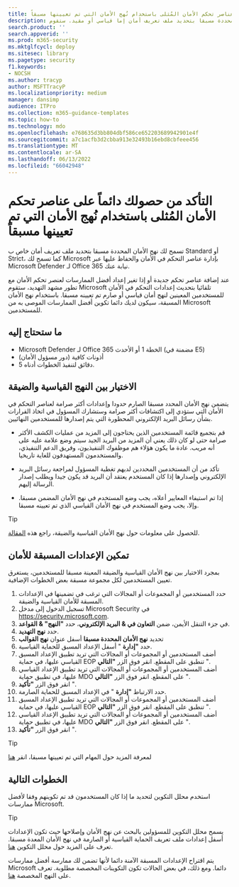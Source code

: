 ```yaml
---
title: التأكد من حصولك دائماً على عناصر تحكم الأمان المُثلى باستخدام نُهج الأمان التي تم تعيينها مسبقاً
description: خطوات التأكد من أن لديك دائما أفضل عناصر التحكم في الأمان مع نهج الأمان التي تم تعيينها مسبقا. تسمح لك النهج المحددة مسبقا بتحديد ملف تعريف أمان إما قياسي أو مقيد. ستقوم Microsoft بإدارة عناصر التحكم بالأمان والحفاظ عليها عبر Microsoft Defender لـ Office 365 نيابة عنك.
search.product: ''
search.appverid: ''
ms.prod: m365-security
ms.mktglfcycl: deploy
ms.sitesec: library
ms.pagetype: security
f1.keywords:
- NOCSH
ms.author: tracyp
author: MSFTTracyP
ms.localizationpriority: medium
manager: dansimp
audience: ITPro
ms.collection: m365-guidance-templates
ms.topic: how-to
ms.technology: mdo
ms.openlocfilehash: e768635d3bb804dbf586ce652203689942901e4f
ms.sourcegitcommit: a7c1acfb3d2cbba913e32493b16ebd8cbfeee456
ms.translationtype: MT
ms.contentlocale: ar-SA
ms.lasthandoff: 06/13/2022
ms.locfileid: "66042948"
---
```

# <a name="ensuring-you-always-have-the-optimal-security-controls-with-preset-security-policies"></a>التأكد من حصولك دائماً على عناصر تحكم الأمان المُثلى باستخدام نُهج الأمان التي تم تعيينها مسبقاً

تسمح لك نهج الأمان المحددة مسبقا بتحديد ملف تعريف أمان خاص ب Standard أو Strict، كما تسمح لك Microsoft بإدارة عناصر التحكم في الأمان والحفاظ عليها عبر Microsoft Defender لـ Office 365 نيابة عنك.

عند إضافة عناصر تحكم جديدة أو إذا تغير إعداد أفضل الممارسات لعنصر تحكم الأمان مع تطور مشهد التهديد، ستقوم Microsoft تلقائيا بتحديث إعدادات التحكم في الأمان للمستخدمين المعينين لنهج أمان قياسي أو صارم تم تعيينه مسبقا. باستخدام نهج الأمان المسبقة، سيكون لديك دائما تكوين أفضل الممارسات الموصى به من Microsoft للمستخدمين.

## <a name="what-you-will-need"></a>ما ستحتاج إليه
- Microsoft Defender لـ Office 365 الخطة 1 أو الأحدث (مضمنة في E5)
- أذونات كافية (دور مسؤول الأمان)
- 5 دقائق لتنفيذ الخطوات أدناه.

## <a name="choosing-between-standard-and-strict-policies"></a>الاختيار بين النهج القياسية والضيقة

يتضمن نهج الأمان المحدد مسبقا الصارم حدودا وإعدادات أكثر صرامة لعناصر التحكم في الأمان التي ستؤدي إلى اكتشافات أكثر صرامة وستشارك المسؤول في اتخاذ القرارات بشأن رسائل البريد الإلكتروني المحظورة التي يتم إصدارها للمستخدمين النهائيين.

- قم بتجميع قائمة المستخدمين الذين يحتاجون إلى المزيد من عمليات الكشف الأكثر صرامة حتى لو كان ذلك يعني أن المزيد من البريد الجيد سيتم وضع علامة عليه على أنه مريب. عادة ما يكون هؤلاء هم موظفوك التنفيذيون، وفريق الدعم التنفيذي، والمستخدمون المستهدفون للغاية تاريخيا.

- تأكد من أن المستخدمين المحددين لديهم تغطية المسؤول لمراجعة رسائل البريد الإلكتروني وإصدارها إذا كان المستخدم يعتقد أن البريد قد يكون جيدا ويطلب إصدار الرسالة إليهم.

- إذا تم استيفاء المعايير أعلاه، يجب وضع المستخدم في نهج الأمان المضمن مسبقا. وإلا، يجب وضع المستخدم في نهج الأمان القياسي الذي تم تعيينه مسبقا.

> [!TIP]
> للحصول على معلومات حول نهج الأمان القياسية والضيقة، راجع هذه [المقالة](../../office-365-security/recommended-settings-for-eop-and-office365.md).

## <a name="enable-security-presets"></a>تمكين الإعدادات المسبقة للأمان

بمجرد الاختيار بين نهج الأمان القياسية والضيقة المعينة مسبقا للمستخدمين، يستغرق تعيين المستخدمين لكل مجموعة مسبقة بعض الخطوات الإضافية.

1. حدد المستخدمين أو المجموعات أو المجالات التي ترغب في تضمينها في الإعدادات المسبقة للأمان القياسية والضيقة.
1. تسجيل الدخول إلى مدخل Microsoft Security في https://security.microsoft.com.
1. في جزء التنقل الأيمن، ضمن **التعاون في & البريد الإلكتروني**، حدد **"النهج" & القواعد**.
1. حدد **نهج التهديد**.
1. تحديد **نهج الأمان المحددة مسبقا** أسفل عنوان **نهج القوالب**
1. حدد **"إدارة** " أسفل الإعداد المسبق للحماية القياسية.
1. أضف المستخدمين أو المجموعات أو المجالات التي تريد تطبيق الإعداد المسبق القياسي عليها، في حماية EOP تنطبق على المقطع. انقر فوق الزر **"التالي** ".
1. أضف المستخدمين أو المجموعات أو المجالات التي تريد تطبيق الإعداد القياسي عليها، في تطبيق حماية MDO على المقطع. انقر فوق الزر **"التالي** ".
1. انقر فوق الزر **"تأكيد** ".
1. حدد الارتباط **"إدارة** " في الإعداد المسبق للحماية الصارمة.
1. أضف المستخدمين أو المجموعات أو المجالات التي تريد تطبيق الإعداد المسبق القياسي عليها، في حماية EOP تنطبق على المقطع. انقر فوق الزر **"التالي** ".
1. أضف المستخدمين أو المجموعات أو المجالات التي تريد تطبيق الإعداد القياسي عليها، في تطبيق حماية MDO على المقطع. انقر فوق الزر **"التالي** ".
1. انقر فوق الزر **"تأكيد** ".

> [!TIP]
> لمعرفة المزيد حول المهام التي تم تعيينها مسبقا، انقر [هنا](../../office-365-security/preset-security-policies.md)

## <a name="next-steps"></a>الخطوات التالية

استخدم محلل التكوين لتحديد ما إذا كان المستخدمون قد تم تكوينهم وفقا لأفضل ممارسات Microsoft.

> [!TIP]
> يسمح محلل التكوين للمسؤولين بالبحث عن نهج الأمان وإصلاحها حيث تكون الإعدادات أسفل إعدادات ملف تعريف الحماية القياسية أو الصارمة في نهج الأمان المعدة مسبقا. تعرف على المزيد حول محلل التكوين [هنا](../../office-365-security/configuration-analyzer-for-security-policies.md).

يتم اقتراح الإعدادات المسبقة الآمنة دائما لأنها تضمن لك ممارسة أفضل ممارسات Microsoft دائما. ومع ذلك، في بعض الحالات تكون التكوينات المخصصة مطلوبة. تعرف على النهج المخصصة [هنا](../../office-365-security/tenant-wide-setup-for-increased-security.md).

